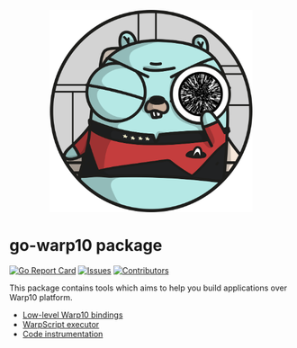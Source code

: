 <p align="center"><img src="logo.png" width="360"></p>

# go-warp10 package

[![Go Report Card](https://goreportcard.com/badge/github.com/miton18/go-warp10)](https://goreportcard.com/report/github.com/miton18/go-warp10)
[![Issues](https://img.shields.io/github/issues/miton18/go-warp10.svg)]()
[![Contributors](https://img.shields.io/github/contributors/miton18/go-warp10.svg)]()

This package contains tools which aims to help you build applications over Warp10 platform.

- [Low-level Warp10 bindings](./base/WARP10.md)
- [WarpScript executor](./query/QUERY.md)
- [Code instrumentation](./instrumentation/INSTRUMENTATION.md)
